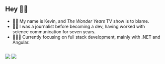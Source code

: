 ## Hey 👋🏼

- 🧑🏻 My name is Kevin, and *The Wonder Years* TV show is to blame.
- ✍🏻 I was a journalist before becoming a dev, having worked with science communication for seven years.
- 👨🏻‍💻 Currently focusing on full stack development, mainly with .NET and Angular.

<!---
## Tools 💻

<div style="display: inline_block"><br>
   <a href="#"><img align="center" alt="CSharp" height="40" width="50" src="https://cdn.jsdelivr.net/gh/devicons/devicon/icons/csharp/csharp-original.svg"></a>
   <a href="#"><img align="center" alt="DotNet" height="40" width="50" src="https://cdn.jsdelivr.net/gh/devicons/devicon/icons/dotnetcore/dotnetcore-original.svg"></a>
   <a href="#"><img align="center" alt="Angular" height="40" width="50" src="https://cdn.jsdelivr.net/gh/devicons/devicon/icons/angularjs/angularjs-original.svg"></a>
   <a href="#"><img align="center" alt="Oracle" height="40" width="50" src="https://cdn.jsdelivr.net/gh/devicons/devicon/icons/oracle/oracle-original.svg"></a>
</div>
-->

##

<div> 
    <a href="mailto:kevinribeiroalencar@gmail.com" target="_blank"><img src="https://img.shields.io/badge/Gmail-D14836?style=for-the-badge&logo=gmail&logoColor=white" target="_blank"></a>
    <a href="https://www.linkedin.com/in/kevinalencar" target="_blank"><img src="https://img.shields.io/badge/LinkedIn-0077B5?style=for-the-badge&logo=linkedin&logoColor=white"></a>  
</div>
